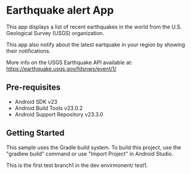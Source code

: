 Earthquake alert  App
===================================

This app displays a list of recent earthquakes in the world
from the U.S. Geological Survey (USGS) organization.

This app also notify about the latest eartquake in your region by
showing their notifications.

More info on the USGS Earthquake API available at:
https://earthquake.usgs.gov/fdsnws/event/1/

Pre-requisites
--------------

- Android SDK v23
- Android Build Tools v23.0.2
- Android Support Repository v23.3.0

Getting Started
---------------

This sample uses the Gradle build system. To build this project, use the
"gradlew build" command or use "Import Project" in Android Studio.

This is the first test branch1 in the dev envirmonent/ test1.






